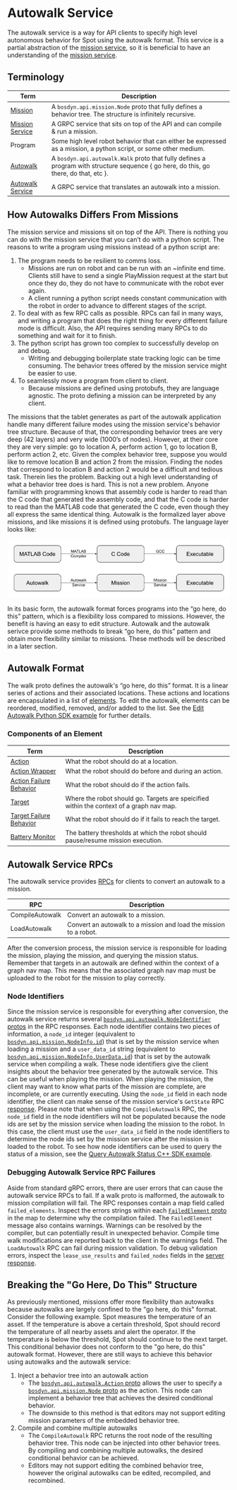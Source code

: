 <!--
Copyright (c) 2022 Boston Dynamics, Inc.  All rights reserved.

Downloading, reproducing, distributing or otherwise using the SDK Software
is subject to the terms and conditions of the Boston Dynamics Software
Development Kit License (20191101-BDSDK-SL).
-->

# Autowalk Service

The autowalk service is a way for API clients to specify high level autonomous behavior for Spot using the autowalk format. This service is a partial abstraction of the [mission service][missions], so it is beneficial to have an understanding of the [mission service][missions].

## Terminology

| Term  |  Description |
| ----- | -----------|
| [Mission](../../../protos/bosdyn/api/proto_reference.html#node) | A `bosdyn.api.mission.Node` proto that fully defines a behavior tree.  The structure is infinitely recursive.
| [Mission Service](../../../protos/bosdyn/api/proto_reference.html#missionservice)  |	A GRPC service that sits on top of the API and can compile & run a mission.
| Program | Some high level robot behavior that can either be expressed as a mission, a python script, or some other medium.
| [Autowalk](../../../protos/bosdyn/api/proto_reference.html#walk) |	A `bosdyn.api.autowalk.Walk` proto that fully defines a program with structure sequence { go here, do this, go there, do that, etc }.
| [Autowalk Service](../../../protos/bosdyn/api/proto_reference.html#autowalkservice) |	A GRPC service that translates an autowalk into a mission.

## How Autowalks Differs From Missions
The mission service and missions sit on top of the API.  There is nothing you can do with the mission service that you can’t do with a python script.  The reasons to write a program using missions instead of a python script are:
1. The program needs to be resilient to comms loss.
    * Missions are run on robot and can be run with an ~infinite end time.  Clients still have to send a single PlayMission request at the start but once they do, they do not have to communicate with the robot ever again.
    * A client running a python script needs constant communication with the robot in order to advance to different stages of the script.
1. To deal with as few RPC calls as possible.  RPCs can fail in many ways, and writing a program that does the right thing for every different failure mode is difficult.  Also, the API requires sending many RPCs to do something and wait for it to finish.
1. The python script has grown too complex to successfully develop on and debug.
    * Writing and debugging boilerplate state tracking logic can be time consuming. The behavior trees offered by the mission service might be easier to use.
1. To seamlessly move a program from client to client.
    * Because missions are defined using protobufs, they are language agnostic. The proto defining a mission can be interpreted by any client.

The missions that the tablet generates as part of the autowalk application handle many different failure modes using the mission service's behavior tree structure.  Because of that, the corresponding behavior trees are very deep (42 layers) and very wide (1000’s of nodes).  However, at their core they are very simple: go to location A, perform action 1, go to location B, perform action 2, etc. Given the complex behavior tree, suppose you would like to remove location B and action 2 from the mission. Finding the nodes that correspond to location B and action 2 would be a difficult and tedious task. Therein lies the problem. Backing out a high level understanding of what a behavior tree does is hard. This is not a new problem. Anyone familiar with programming knows that assembly code is harder to read than the C code that generated the assembly code, and that the C code is harder to read than the MATLAB code that generated the C code, even though they all express the same identical thing. Autowalk is the formalized layer above missions, and like missions it is defined using protobufs. The language layer looks like:

![Autowalk language layer][autowalklanguage]

In its basic form, the autowalk format forces programs into the “go here, do this” pattern, which is a flexibility loss compared to missions. However, the benefit is having an easy to edit structure. Autowalk and the autowalk serivce provide some methods to break “go here, do this” pattern and obtain more flexibility similar to missions. These methods will be described in a later section.

## Autowalk Format
The walk proto defines the autowalk's “go here, do this” format. It is a linear series of actions and their associated locations. These actions and locations are encapsulated in a list of [elements][element]. To edit the autowalk, elements can be reordered, modified, removed, and/or added to the list. See the [Edit Autowalk Python SDK example][editautowalk] for further details.

### Components of an Element

| Term  |  Description |
| ----- | -----------|
| [Action](../../../protos/bosdyn/api/proto_reference.html#action) | What the robot should do at a location.
| [Action Wrapper](../../../protos/bosdyn/api/proto_reference.html#actionwrapper)  |	What the robot should do before and during an action.
| [Action Failure Behavior](../../../protos/bosdyn/api/proto_reference.html#failurebehavior) | What the robot should do if the action fails.
| [Target](../../../protos/bosdyn/api/proto_reference.html#target) |	Where the robot should go. Targets are speicified within the context of a graph nav map.
| [Target Failure Behavior](../../../protos/bosdyn/api/proto_reference.html#failurebehavior) |	What the robot should do if it fails to reach the target.
| [Battery Monitor](../../../protos/bosdyn/api/proto_reference.html#batterymonitor) | The battery thresholds at which the robot should pause/resume mission execution.

## Autowalk Service RPCs
The autowalk service provides [RPCs][autowalkserivce] for clients to convert an autowalk to a mission.

| RPC  |  Description |
| ----- | -----------|
| CompileAutowalk | Convert an autowalk to a mission.
| LoadAutowalk  |	Convert an autowalk to a mission and load the mission to a robot.

After the conversion process, the mission service is responsible for loading the mission, playing the mission, and querying the mission status. Remember that targets in an autowalk are defined within the context of a graph nav map. This means that the associated graph nav map must be uploaded to the robot for the mission to play correctly.

### Node Identifiers
 Since the mission service is responsible for everything after conversion, the autowalk service returns several [`bosdyn.api.autowalk.NodeIdentifier` protos][nodeidentifier] in the RPC responses. Each node identifier contains two pieces of information, a `node_id` integer (equivalent to [`bosdyn.api.mission.NodeInfo.id`][nodeinfo]) that is set by the mission service when loading a mission and a `user_data_id` string (equivalent to [`bosdyn.api.mission.NodeInfo.UserData.id`][userdata]) that is set by the autowalk service when compiling a walk. These node identifiers give the client insights about the behavior tree generated by the autowalk service. This can be useful when playing the mission. When playing the mission, the client may want to know what parts of the mission are complete, are incomplete, or are currently executing. Using the `node_id` field in each node identifier, the client can make sense of the mission service's `GetState` RPC [response][getstateresponse]. Please note that when using the `CompileAutowalk` RPC, the `node_id` field in the node identifiers will not be populated because the node ids are set by the mission service when loading the mission to the robot. In this case, the client must use the `user_data_id` field in the node identifiers to determine the node ids set by the mission service after the mission is loaded to the robot. To see how node identifiers can be used to query the status of a mission, see the [Query Autowalk Status C++ SDK example][queryautowalkstatus].

### Debugging Autowalk Service RPC Failures
Aside from standard gRPC errors, there are user errors that can cause the autowalk service RPCs to fail. If a walk proto is malformed, the autowalk to mission compilation will fail. The RPC responses contain a map field called `failed_elements`. Inspect the errors strings within each [`FailedElement` proto][failedelement] in the map to determine why the compilation failed. The `FailedElement` message also contains warnings. Warnings can be resolved by the compiler, but can potentially result in unexpected behavior. Compile time walk modifications are reported back to the client in the warnings field. The `LoadAutowalk` RPC can fail during mission validation. To debug validation errors, inspect the `lease_use_results` and `failed_nodes` fields in the [server response][loadautowalkresponse].

## Breaking the "Go Here, Do This" Structure
As previously mentioned, missions offer more flexibility than autowalks because autowalks are largely confined to the "go here, do this" format. Consider the following example. Spot measures the temperature of an asset. If the temperature is above a certain threshold, Spot should record the temperature of all nearby assets and alert the operator. If the temperature is below the threshold, Spot should continue to the next target. This conditional behavior does not conform to the "go here, do this" autowalk format. However, there are still ways to achieve this behavior using autowalks and the autowalk service:
1. Inject a behavior tree into an autowalk action
    * The [`bosdyn.api.autowalk.Action` proto][action] allows the user to specify a [`bosdyn.api.mission.Node` proto][node] as the action. This node can implement a behavior tree that achieves the desired conditional behavior.
    * The downside to this method is that editors may not support editing mission parameters of the embedded behavior tree.
1. Compile and combine multiple autowalks
    * The `CompileAutowalk` RPC returns the root node of the resulting behavior tree. This node can be injected into other behavior trees. By compiling and combining multiple autowalks, the desired conditional behavior can be achieved.
    * Editors may not support editing the combined behavior tree, however the original autowalks can be edited, recompiled, and recombined.

<br/>

[autowalklanguage]: images/autowalk_language_layer.png "Analogy for how autowalks work"
[missions]: missions_service.md "Missions service"
[autowalkserivce]: ../../../protos/bosdyn/api/proto_reference.html#autowalkservice "Autowalk Service RPCs"
[element]: ../../../protos/bosdyn/api/proto_reference.html#element "Element Proto"
[nodeidentifier]: ../../../protos/bosdyn/api/proto_reference.html#nodeidentifier "Node Identifier Proto"
[nodeinfo]: ../../../protos/bosdyn/api/proto_reference.html#nodeinfo "Node Info Proto"
[userdata]: ../../../protos/bosdyn/api/proto_reference.html#userdata "User Data Proto"
[getstateresponse]: ../../../protos/bosdyn/api/proto_reference.html#getstateresponse "Get State Response Proto"
[editautowalk]: ../../../python/examples/edit_autowalk/README.md "Edit Autowalk Example"
[queryautowalkstatus]: https://github.com/boston-dynamics/spot-cpp-sdk/tree/master/cpp/examples/query_autowalk_status "Query Autowalk Status Example"
[failedelement]: ../../../protos/bosdyn/api/proto_reference.html#failedelement "Failed Element Proto"
[node]: ../../../protos/bosdyn/api/proto_reference.html#node "Node Proto"
[action]: ../../../protos/bosdyn/api/proto_reference.html#action "Action Proto"
[loadautowalkresponse]: ../../../protos/bosdyn/api/proto_reference.html#loadautowalkresponse "Load Autowalk Response Proto"